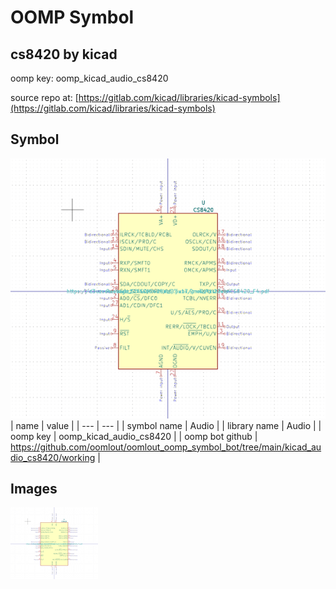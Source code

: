 # OOMP Symbol  
## cs8420  by kicad  
  
oomp key: oomp_kicad_audio_cs8420  
  
source repo at: [https://gitlab.com/kicad/libraries/kicad-symbols](https://gitlab.com/kicad/libraries/kicad-symbols)  
## Symbol  
  
[![working.png](working_600.png)](working.png)  
| name | value | 
| --- | --- | 
| symbol name | Audio | 
| library name | Audio | 
| oomp key | oomp_kicad_audio_cs8420 | 
| oomp bot github | https://github.com/oomlout/oomlout_oomp_symbol_bot/tree/main/kicad_audio_cs8420/working | 
## Images  
  
[![working.png](working_140.png)](working.png)  
